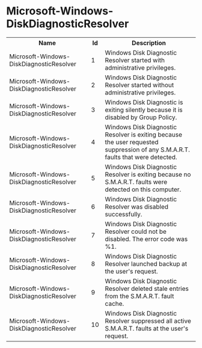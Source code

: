 # Microsoft-Windows-DiskDiagnosticResolver

<table>
<colgroup><col/><col/><col/></colgroup>
<tr><th>Name</th><th>Id</th><th>Description</th></tr>
<tr><td>Microsoft-Windows-DiskDiagnosticResolver</td><td>1</td><td>Windows Disk Diagnostic Resolver started with administrative privileges.</td></tr>
<tr><td>Microsoft-Windows-DiskDiagnosticResolver</td><td>2</td><td>Windows Disk Diagnostic Resolver started without administrative privileges.</td></tr>
<tr><td>Microsoft-Windows-DiskDiagnosticResolver</td><td>3</td><td>Windows Disk Diagnostic is exiting silently because it is disabled by Group Policy.</td></tr>
<tr><td>Microsoft-Windows-DiskDiagnosticResolver</td><td>4</td><td>Windows Disk Diagnostic Resolver is exiting because the user requested suppression of any S.M.A.R.T. faults that were detected.</td></tr>
<tr><td>Microsoft-Windows-DiskDiagnosticResolver</td><td>5</td><td>Windows Disk Diagnostic Resolver is exiting because no S.M.A.R.T. faults were detected on this computer.</td></tr>
<tr><td>Microsoft-Windows-DiskDiagnosticResolver</td><td>6</td><td>Windows Disk Diagnostic Resolver was disabled successfully.</td></tr>
<tr><td>Microsoft-Windows-DiskDiagnosticResolver</td><td>7</td><td>Windows Disk Diagnostic Resolver could not be disabled.  The error code was %1.</td></tr>
<tr><td>Microsoft-Windows-DiskDiagnosticResolver</td><td>8</td><td>Windows Disk Diagnostic Resolver launched backup at the user&#39;s request.</td></tr>
<tr><td>Microsoft-Windows-DiskDiagnosticResolver</td><td>9</td><td>Windows Disk Diagnostic Resolver deleted stale entries from the S.M.A.R.T. fault cache.</td></tr>
<tr><td>Microsoft-Windows-DiskDiagnosticResolver</td><td>10</td><td>Windows Disk Diagnostic Resolver suppressed all active S.M.A.R.T. faults at the user&#39;s request.</td></tr>
</table>
